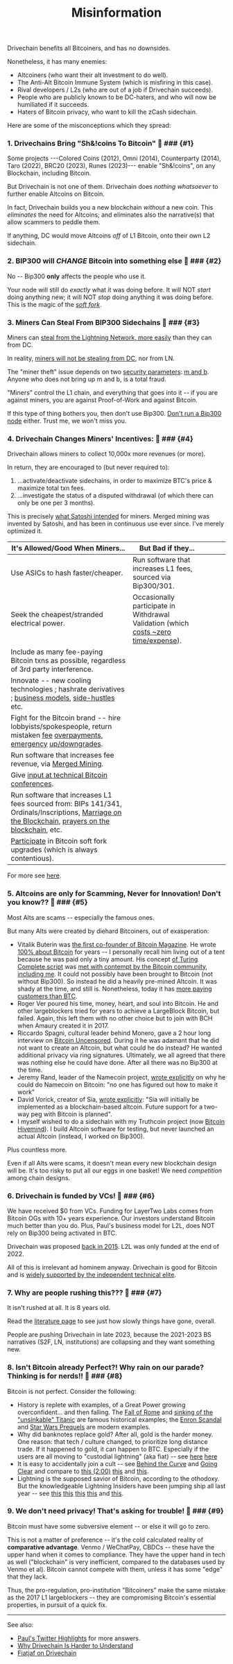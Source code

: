 ﻿---
layout: page
title: Misinformation
---

Drivechain benefits all Bitcoiners, and has no downsides.

Nonetheless, it has many enemies:

* Altcoiners (who want their alt investment to do well).
* The Anti-Alt Bitcoin Immune System (which is misfiring in this case).
* Rival developers / L2s (who are out of a job if Drivechain succeeds).
* People who are publicly known to be DC-haters, and who will now be humiliated if it succeeds.
* Haters of Bitcoin privacy, who want to kill the zCash sidechain.

Here are some of the misconceptions which they spread:

### 1. Drivechains Bring "Sh&!coins To Bitcoin" 🤡 ### {#1}

Some projects ---Colored Coins (2012), Omni (2014), Counterparty (2014), Taro (2022), BRC20 (2023), Runes (2023)--- enable "Sh&!coins", on any Blockchain, including Bitcoin.

But Drivechain is not one of them. Drivechain does *nothing whatsoever* to further enable Altcoins on Bitcoin.

In fact, Drivechain builds you a new blockchain *without* a new coin. This *eliminates* the need for Altcoins; and eliminates also the narrative(s) that allow scammers to peddle them.

If anything, DC would move Altcoins *off* of L1 Bitcoin, onto their own L2 sidechain. 



### 2. BIP300 will *CHANGE* Bitcoin into something else 🤡  ### {#2}

No -- Bip300 **only** affects the people who use it.

Your node will still do *exactly* what it was doing before. It will NOT *start* doing anything new; it will NOT *stop* doing anything it was doing before. This is the magic of the [*soft fork*](https://bitcointalk.org/index.php?topic=945977.0).



### 3. Miners Can Steal From BIP300 Sidechains 🤡  ### {#3}

Miners can [steal from the Lightning Network, more easily](https://x.com/Truthcoin/status/1701959339508965405?s=20) than they can from DC.

In reality, [miners will not be stealing from DC](https://www.drivechain.info/blog/fees/), nor from LN.

The "miner theft" issue depends on two [security parameters](https://www.truthcoin.info/blog/drivechain/#drivechains-security): [m and b](https://www.drivechain.info/media/meme-vital-few.png). Anyone who does not bring up m and b, is a total fraud.

"Miners" control the L1 chain, and everything that goes into it -- if you are against miners, you are against Proof-of-Work and against Bitcoin.

If this type of thing bothers you, then don't use Bip300. [Don't run a Bip300 node](https://x.com/Truthcoin/status/1707423956876005556?s=20) either. Trust me, we won't miss you.



### 4. Drivechain Changes Miners' Incentives: 🤡  ### {#4}

Drivechain allows miners to collect 10,000x more revenues (or more).

In return, they are encouraged to (but never required to):

1. ...activate/deactivate sidechains, in order to maximize BTC's price & maximize total txn fees.
2. ...investigate the status of a disputed withdrawal (of which there can only be one per 3 months).

This is precisely [what Satoshi intended](https://www.truthcoin.info/blog/security-budget-ii-mm/#c-its-too-late--mm-is-already-widespread) for miners. Merged mining was invented by Satoshi, and has been in continuous use ever since. I've merely optimized it.

| **It's Allowed/Good When Miners...**                                                                                                                                                                                                                                                                                                                                                                                                                                                                                                                    | **But Bad if they...**                                                                                                                      |   |   |   |
|-------------------------------------------------------------------------------------------------------------------------------------------------------------------------------------------------------------------------------------------------------------------------------------------------------------------------------------------------------------------------------------------------------------------------------------------------------------------------------------------------------------------------------------|---------------------------------------------------------------------------------------------------------------------------------------------------|---|---|---|
| Use ASICs to hash faster/cheaper.                                                                                                                                                                                                                                                                                                                                                                                                                                                                                                   | Run software that increases L1 fees, sourced via Bip300/301.                                                                                  |   |   |   |
| Seek the cheapest/stranded electrical power.                                                                                                                                                                                                                                                                                                                                                                                                                                                                                        | Occasionally participate in Withdrawal Validation (which [costs ~zero time/expense](https://twitter.com/Truthcoin/status/1709979104596951160)). |   |   |   |
| Include as many fee-paying Bitcoin txns as possible, regardless of 3rd party interference.                                                                                                                                                                                                                                                                                                                                                                                                                                          |                                                                                                                                                   |   |   |   |
| Innovate -- new cooling technologies ; hashrate derivatives ; [business models](https://www.riotplatforms.com/bitcoin-mining), [side-hustles](https://shop.braiins.com/products/braiins-polo-shirt) etc.                                                                                                                                                                                                                                                                                                                            |                                                                                                                                                   |   |   |   |
| Fight for the Bitcoin brand -- hire lobbyists/spokespeople, return mistaken [fee](https://news.bitcoin.com/bitcoin-miner-repays-customer-who-accidentally-paid-2-5-bitcoins-transaction-fee/) [overpayments](https://www.coindesk.com/business/2023/09/15/bitcoin-miner-f2pool-returns-198-btc-to-paxos-after-overpaid-fee/), [emergency](https://freedom-to-tinker.com/2015/07/28/analyzing-the-2013-bitcoin-fork-centralized-decision-making-saved-the-day/) [up/downgrades](https://bitcoin.org/en/alert/2015-07-04-spv-mining). |                                                                                                                                                   |   |   |   |
| Run software that increases fee revenue, via [Merged Mining](https://blog.bitmex.com/the-growth-of-bitcoin-merge-mining/).                                                                                                                                                                                                                                                                                                                                                                                                          |                                                                                                                                                   |   |   |   |
| Give [input at technical Bitcoin conferences](https://www.reddit.com/r/Bitcoin/comments/3vnrrx/scaling_bitcoin_hong_kong_part_2_miner_panel/).                                                                                                                                                                                                                                                                                                                                                                              |                                                                                                                                                   |   |   |   |
| Run software that increases L1 fees sourced from: BIPs 141/341, Ordinals/Inscriptions, [Marriage on the Blockchain](https://www.reddit.com/r/Bitcoin/comments/1t38rc/its_official_im_hitched_and_bitcoin_can_prove_it/?rdt=42824), [prayers on the blockchain](https://bitcointalk.org/index.php?topic=38007), etc.                                                                                                                                                                                                             |                                                                                                                                                   |   |   |   |
| [Participate](https://www.coindesk.com/tech/2021/05/01/bitcoin-taproot-activation-has-begun-miners-now-have-3-months-to-get-on-board/) in Bitcoin soft fork upgrades (which is always contentious).                                                                                                                                                                                                                                                                                                                                                                                                                                             |                                                                                                                                                   |   |   |   |

For more see [here](https://x.com/Truthcoin/status/1704643105171935619?s=20).




### 5. Altcoins are only for Scamming, Never for Innovation! Don't you know?? 🤡  ### {#5}

Most Alts are scams -- especially the famous ones.

But many Alts were created by diehard Bitcoiners, out of exasperation:

* Vitalik Buterin was [the first co-founder of Bitcoin Magazine](https://en.wikipedia.org/wiki/Vitalik_Buterin#Bitcoin_Magazine). He wrote [100% about Bitcoin](https://bitcoinmagazine.com/authors/vitalik-buterin) for years -- I personally recall him living out of a tent because he was paid only a tiny amount. His concept [of Turing Complete script](https://bitcointalk.org/index.php?topic=428589.0) was [met with contempt by the Bitcoin community](https://bitcointalk.org/index.php?topic=431513.0), [including me](https://www.truthcoin.info/blog/contracts-oracles-sidechains/). It could not possibly have been brought to Bitcoin (not without Bip300). So instead he did a heavily pre-mined Altcoin. It was shady at the time, and still is. Nonetheless, today it has [more paying customers than BTC](https://cryptofees.info/).
* Roger Ver poured his time, money, heart, and soul into Bitcoin. He and other largeblockers tried for years to achieve a LargeBlock Bitcoin, but failed. Again, this left them with no other choice but to join with BCH when Amaury created it in 2017.
* Riccardo Spagni, cultural leader behind Monero, gave a 2 hour long interview on [Bitcoin Uncensored](https://www.resistance.money/bu/). During it he was adamant that he did not want to create an Altcoin, but what could he do instead? He wanted additional privacy via ring signatures. Ultimately, we all agreed that there was nothing else he could have done. After all there was no Bip300 at the time.
* Jeremy Rand, leader of the Namecoin project, [wrote explicitly](https://forums.whonix.org/t/namecoin-integration-in-whonix/11498/3) on why he could do Namecoin on Bitcoin: "no one has figured out how to make it work"
* David Vorick, creator of Sia, [wrote explicitly](https://sia.tech/sia.pdf): "Sia will initially be implemented as a blockchain-based altcoin. Future support for a two-way peg with Bitcoin is planned".
* I myself wished to do a sidechain with my Truthcoin project (now [Bitcoin Hivemind](https://bitcoinhivemind.com/)). I build Altcoin software for testing, but never launched an actual Altcoin (instead, I worked on Bip300).

Plus countless more.

Even if all Alts were scams, it doesn't mean every new blockchain design will be. It's too risky to put all our eggs in one basket! We need *competition* among chain designs.


### 6. Drivechain is funded by VCs! 🤡 ### {#6}

We have received $0 from VCs. Funding for LayerTwo Labs comes from Bitcoin OGs with 10+ years experience. Our investors understand Bitcoin much better than you do. Plus, Paul's business model for L2L, does NOT rely on Bip300 being activated in BTC.

Drivechain was proposed [back in 2015](https://www.truthcoin.info/blog/drivechain/). L2L was only funded at the end of 2022. 

All of this is irrelevant ad hominem anyway. Drivechain is good for Bitcoin and is [widely supported by the independent technical elite](https://layertwolabs.com/friends).


### 7. Why are people rushing this??? 🤡 ### {#7}

It isn't rushed at all. It is 8 years old.

Read the [literature page](https://www.drivechain.info/literature/) to see just how slowly things have gone, overall.

People are pushing Drivechain in late 2023, because the 2021-2023 BS narratives (S2F, LN, institutions) are collapsing and they want something new. 


### 8. Isn't Bitcoin already Perfect?! Why rain on our parade? Thinking is for nerds!! 🤡 ### {#8}

Bitcoin is not perfect. Consider the following:

* History is replete with examples, of a Great Power growing overconfident... and then falling. The [Fall of Rome](https://en.wikipedia.org/wiki/Fall_of_the_Western_Roman_Empire) and [sinking of the "unsinkable" Titanic](https://en.wikipedia.org/wiki/Titanic) are famous historical examples; the [Enron Scandal](https://en.wikipedia.org/wiki/Enron_scandal) and [Star Wars Prequels](https://www.youtube.com/watch?v=xxf1c3fzDOU) are modern examples.
* Why did banknotes replace gold? After all, gold is the harder money. One reason: that tech / culture changed, to prioritize long distance trade. If it happened to gold, it can happen to BTC. Especially if the users are all moving to "custodial lightning" (aka fiat) -- see [here](https://x.com/TuurDemeester/status/1398371950980964353?s=20) [here](https://x.com/callebtc/status/1628331299562786816?s=20) 
* It is easy to accidentally join a cult -- see [Behind the Curve](https://www.youtube.com/watch?v=QvzgaHCnwqo) and [Going Clear](https://www.youtube.com/watch?v=ixgd38EZIR0) and compare to [this (2:00)](https://www.youtube.com/watch?v=OSF8nbmj2As) [this](https://x.com/TheBlueMatt/status/1556448996159377414?s=20) and [this](https://x.com/CobraBitcoin/status/1110315791910617089?s=20).
* Lightning is the supposed savior of Bitcoin, according to the othodoxy. But the knowledgeable Lightning Insiders have been jumping ship all last year -- see [this](https://www.youtube.com/watch?v=BjFjK-f9ts0) [this](https://www.youtube.com/watch?v=LnG5H62I7Ko) [this](https://www.youtube.com/watch?v=eCWTTY1eDoo) [this](https://www.youtube.com/watch?v=EocWax43QgQ) and [this](https://www.truthcoin.info/blog/lightning-limitations/).


### 9. We don't need privacy! That's asking for trouble! 🤡 ### {#9}

Bitcoin must have some subversive element -- or else it will go to zero.

This is not a matter of preference -- it's the cold calculated reality of **comparative advantage**. Venmo / WeChatPay, CBDCs -- these have the upper hand when it comes to compliance. They have the upper hand in tech as well ("blockchain" is very inefficient, compared to the databases used by Venmo et al). Bitcoin cannot compete with them, unless it has some "edge" that they lack. 

Thus, the pro-regulation, pro-institution "Bitcoiners" make the same mistake as the 2017 L1 largeblockers -- they are compromising Bitcoin's essential properties, in pursuit of a quick fix.

---

See also:

* [Paul's Twitter Highlights](https://twitter.com/Truthcoin/highlights) for more answers.
* [Why Drivechain Is Harder to Understand](https://www.drivechain.info/blog/hard-to-understand/)
* [Fiatjaf on Drivechain](https://fiatjaf.com/drivechain.html)
